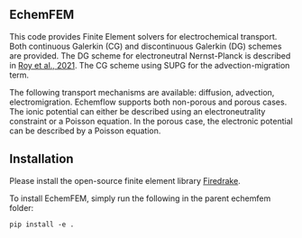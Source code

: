 ## EchemFEM

This code provides Finite Element solvers for electrochemical transport.
Both continuous Galerkin (CG) and discontinuous Galerkin (DG) schemes are provided. The DG scheme for electroneutral Nernst-Planck is described in [Roy et al., 2021](https://arxiv.org/abs/2112.09271). The CG scheme using SUPG for the advection-migration term.

The following transport mechanisms are available: diffusion, advection, electromigration. Echemflow supports both non-porous and porous cases. The ionic potential can either be described using an electroneutrality constraint or a Poisson equation. In the porous case, the electronic potential can be described by a Poisson equation.

## Installation

Please install the open-source finite element library [Firedrake](https://www.firedrakeproject.org/download.html).

To install EchemFEM, simply run the following in the parent echemfem folder:
```
pip install -e .
```
